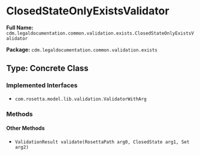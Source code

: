 # ClosedStateOnlyExistsValidator

**Full Name:** `cdm.legaldocumentation.common.validation.exists.ClosedStateOnlyExistsValidator`

**Package:** `cdm.legaldocumentation.common.validation.exists`

## Type: Concrete Class

### Implemented Interfaces

- `com.rosetta.model.lib.validation.ValidatorWithArg`

### Methods

#### Other Methods

- `ValidationResult validate(RosettaPath arg0, ClosedState arg1, Set arg2)`

